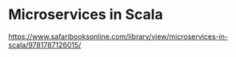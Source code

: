 # Microservices in Scala

https://www.safaribooksonline.com/library/view/microservices-in-scala/9781787126015/
